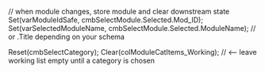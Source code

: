 // when module changes, store module and clear downstream state
Set(varModuleIdSafe, cmbSelectModule.Selected.Mod_ID);
Set(varSelectedModuleName, cmbSelectModule.Selected.ModuleName); // or .Title depending on your schema

Reset(cmbSelectCategory);
Clear(colModuleCatItems_Working);   // <-- leave working list empty until a category is chosen
